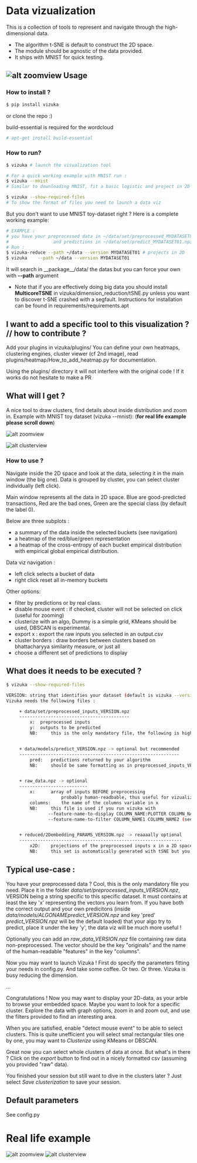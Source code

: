 Data vizualization
==================

This is a collection of tools to represent and navigate through the high-dimensional data.
 * The algorithm t-SNE is default to construct the 2D space.
 * The module should be agnostic of the data provided.
 * It ships with MNIST for quick testing.

![alt zoomview](docs/zoom_view.png)
Usage
-----
### How to install ?
```sh
$ pip install vizuka
```
or clone the repo :)

build-essential is required for the wordcloud
```sh
# apt-get install build-essential
```


### How to run?


```sh
$ vizuka # launch the visualization tool

# For a quick working example with MNIST run :
$ vizuka --mnist
# Similar to downloading MNIST, fit a basic logistic and project in 2D with tSNE

$ vizuka --show-required-files
# To show the format of files you need to launch a data viz
```

But you don't want to use MNIST toy-dataset right ? Here is a complete working example:
```sh
# EXAMPLE :
# you have your preprocessed data in ~/data/set/preprocessed_MYDATASET01.npz
#                 and predictions in ~/data/set/predict_MYDATASET01.npz
# Run :
$ vizuka-reduce --path ~/data --version MYDATASET01 # projects in 2D
$ vizuka 	--path ~/data --version MYDATASET01
```


It will search in \_\_package\_\_/data/ the datas but you can force your own with __--path__ argument

* Note that if you are effectively doing big data you should install **MulticoreTSNE** in vizuka/dimension\_reduction/tSNE.py unless you want to discover t-SNE crashed with a segfault. Instructions for installation can be found in requirements/requirements.apt

I want to add a specific tool to this visualization ? // how to contribute ?
----------------
Add your plugins in vizuka/plugins/ 
You can define your own heatmaps, clustering engines, cluster viewer (cf 2nd image), read plugins/heatmap/How\_to\_add\_heatmap.py for documentation.

Using the plugins/ directory it will not interfere with the original code ! If it works do not hesitate to make a PR

What will I get ?
-----------------

A nice tool to draw clusters, find details about inside distribution and zoom in.
Example with MNIST toy dataset (vizuka --mnist): (**for real life example please scroll down**)

![alt zoomview](docs/main_view.png)

![alt clusterview](docs/cluster_view.png)


### How to use ?
Navigate inside the 2D space and look at the data, selecting it in the main window (the big one). Data is grouped by cluster, you can select cluster individually (left click).

Main window represents all the data in 2D space. Blue are good-predicted transactions, Red are the bad ones, Green are the special class (by default the label 0).

Below are three subplots :
* a summary of the data inside the selected buckets (see navigation)
* a heatmap of the red/blue/green representation
* a heatmap of the cross-entropy of each bucket empirical distribution with empirical global empirical distribution.

Data viz navigation :
* left click selects a bucket of data
* right click reset all in-memory buckets

Other options:
* filter by predictions or by real class.
* disable mouse event : if checked, cluster will not be selected on click (useful for zooming)
* clusterize with an algo, Dummy is a simple grid, KMeans should be used, DBSCAN is experimental.
* export x : export the raw inputs you selected in an output.csv 
* cluster borders : draw borders between clusters based on bhattacharyya similarity measure, or just all
* choose a different set of predictions to display

What does it needs to be executed ?
-----------------------------------

```sh
$ vizuka --show-required-files

VERSION: string that identifies your dataset (default is vizuka --version MNIST_example)
Vizuka needs the following files :

	 + data/set/preprocessed_inputs_VERSION.npz
	 ------------------------------------------
		 x:	 preprocessed inputs
		 y:	 outputs to be predicted
		 NB:	 this is the only mandatory file, the following is highly recommended:


	 + data/models/predict_VERSION.npz -> optional but recommended
	 -------------------------------------------------------------
		 pred:	 predictions returned by your algorithm
		 NB:	 should be same formatting as in preprocessed_inputs_VERSION["y"])


	 + raw_data.npz -> optional
	 --------------------------
		 x:		 array of inputs BEFORE preprocessing
					 probably human-readbable, thus useful for vizualization
		 columns:	 the name of the columns variable in x
		 NB:	 this file is used if you run vizuka with
			    --feature-name-to-display COLUMN_NAME:PLOTTER COLUMN_NAME2:PLOTTER2 or
			    --feature-name-to-filter COLUMN_NAME1 COLUMN_NAME2 (see help for details)


	 + reduced/2Dembedding_PARAMS_VERSION.npz -> reaaaally optional
	 --------------------------------------------------------------
		 x2D:	 projections of the preprocessed inputs x in a 2D space
		 NB:	 this set is automatically generated with tSNE but you can specify your own

```

Typical use-case :
------------------

You have your preprocessed data ? Cool, this is the only mandatory file you need. Place it in the folder *data/set/preprocessed_inputs_VERSION.npz*, VERSION being a string specific to this specific dataset. It must contains at least the key 'x' representing the vectors you learn from. If you have both the correct output and your own predicitons (inside *data/models/ALGONAMEpredict_VERSION.npz* and key 'pred' *predict_VERSION.npz* will be the default loaded) that your algo try to predict, place it under the key 'y', the data viz will be much more useful !

Optionally you can add an *raw_data_VERSION.npz* file containing raw data non-preprocessed. The vector should be the key "originals" and the name of the human-readable "features" in the key "columns".

Now you may want to launch Vizuka ! First do specify the parameters fitting your needs in config.py. And take some coffee. Or two. Or three. Vizuka is busy reducing the dimension.

...

Congratulations ! Now you may want to display your 2D-data, as your arble to browse your embedded space. Maybe you want to look for a specific cluster. Explore the data with graph options, zoom in and zoom out, and use the filters provided to find an interesting area.

When you are satisfied, enable "detect mouse event" to be able to select clusters. This is quite unefficient you will select smal rectangular tiles one by one, you may want to *Clusterize* using KMeans or DBSCAN.

Great now you can select whole clusters of data at once. But what's in there ? Click on the *export* button to find out in a nicely formatted csv (assuming you provided "raw" data).

You finished your session but still want to dive in the clusters later ? Just select *Save clusterization* to save your session.


Default parameters
------------------

See config.py

Real life example
=================

![alt zoomview](docs/zoom_view.png)
![alt clusterview](docs/cluster_view-mana.png)
